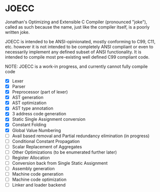 # JOECC
Jonathan's Optimizing and Extensible C Compiler (pronounced "joke"), called as such because the name, just like the compiler itself, is a poorly written joke.

JOECC is intended to be ANSI-opinionated, mostly conforming to C99, C11, etc. however it is not intended to be completely ANSI compliant or even to necessarily implement any defined subset of ANSI functionality. It is intended to compile most pre-existing well defined C99 compliant code.

NOTE: JOECC is a work-in progress, and currently cannot fully compile code

- [x] Lexer
- [x] Parser
- [x] Preprocessor (part of lexer)
- [x] AST generation
- [x] AST optimization
- [x] AST type annotation
- [x] 3 address code generation
- [x] Static Single Assignment conversion
- [x] Constant Folding
- [x] Global Value Numbering
- [ ] Avail based removal and Partial redundancy elimination (in progress)
- [ ] Conditional Constant Propagation
- [ ] Scalar Replacement of Aggregates
- [ ] Other Optimizations (to be enumerated further later)
- [ ] Register Allocation
- [ ] Conversion back from Single Static Assignment
- [ ] Assembly generation
- [ ] Machine code generation
- [ ] Machine code optimization
- [ ] Linker and loader backend
